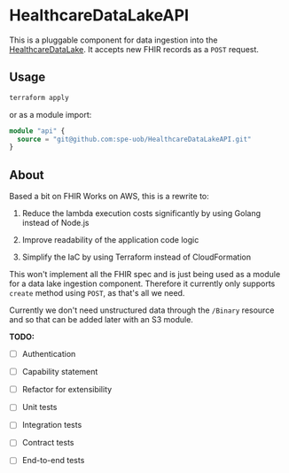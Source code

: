 # HealthcareDataLakeAPI

This is a pluggable component for data ingestion into the [HealthcareDataLake](https://github.com/spe-uob/HealthcareDataLake). It accepts new FHIR records as a `POST` request.

## Usage

```sh
terraform apply
```
or as a module import:
```tf
module "api" {
  source = "git@github.com:spe-uob/HealthcareDataLakeAPI.git"
}
```

## About

Based a bit on FHIR Works on AWS, this is a rewrite to:

1. Reduce the lambda execution costs significantly by using Golang instead of Node.js

2. Improve readability of the application code logic

3. Simplify the IaC by using Terraform instead of CloudFormation

This won't implement all the FHIR spec and is just being used as a module for a data lake ingestion component. Therefore it currently only supports `create` method using `POST`, as that's all we need.

Currently we don't need unstructured data through the `/Binary` resource and so that can be added later with an S3 module.

**TODO:**

- [ ] Authentication
- [ ] Capability statement
- [ ] Refactor for extensibility

- [ ] Unit tests
- [ ] Integration tests
- [ ] Contract tests
- [ ] End-to-end tests
